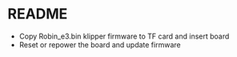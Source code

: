 # README
- Copy Robin_e3.bin klipper firmware to TF card and insert board
- Reset or repower the board and update firmware